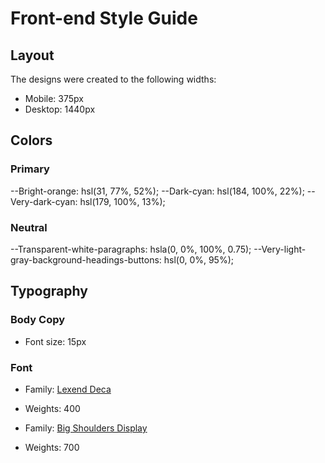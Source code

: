 # Front-end Style Guide

## Layout

The designs were created to the following widths:

- Mobile: 375px
- Desktop: 1440px

## Colors

### Primary

--Bright-orange: hsl(31, 77%, 52%);
--Dark-cyan: hsl(184, 100%, 22%);
--Very-dark-cyan: hsl(179, 100%, 13%);

### Neutral

--Transparent-white-paragraphs: hsla(0, 0%, 100%, 0.75);
--Very-light-gray-background-headings-buttons: hsl(0, 0%, 95%);

## Typography

### Body Copy

- Font size: 15px

### Font

- Family: [Lexend Deca](https://fonts.google.com/specimen/Lexend+Deca)
- Weights: 400

- Family: [Big Shoulders Display](https://fonts.google.com/specimen/Big+Shoulders+Display)
- Weights: 700
